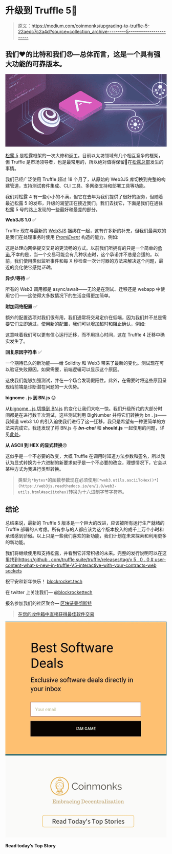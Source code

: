 # 升级到 Truffle 5🍨

> 原文：<https://medium.com/coinmonks/upgrading-to-truffle-5-22aedc7c2a4d?source=collection_archive---------5----------------------->

## 我们❤️的比特和我们😠—总体而言，这是一个具有强大功能的可靠版本。

![](img/26328fb0a2f7ed9e1fce177a6ed99e5d.png)

[松露 5](https://github.com/trufflesuite/truffle/releases/tag/v5.0.0#user-content-what-s-new-in-truffle-v5-interacting-with-your-contracts-websockets) 是松露框架的一次大修和返工。目前以太坊领域有几个相互竞争的框架，但 Truffle 是市场领导者，也是最常用的，所以绝对值得保留👀在[松露总部](https://github.com/trufflesuite/truffle)发生的事情。

我们已经广泛使用 Truffle 超过 18 个月了，从原始的 Web3JS 库切换到完整的构建管道，支持测试套件集成、CLI 工具、多网络支持和部署工具等功能。

我们对松露 4 有一些小小的不满，但它在去年为我们提供了很好的服务，但随着最近松露 5 的发布，升级的渴望正在接近我们。我们去找它，下面是我们在通往松露 5 号的路上发现的一些最好和最差的部分。

**Web3JS 1.0** ✅

Truffle 现在与最新的 [Web3JS](https://web3js.readthedocs.io/en/1.0/index.html) 捆绑在一起，这有许多新的补充，但我们最喜欢的是我们在处理事务时使用 [*PromiEvent*](https://web3js.readthedocs.io/en/1.0/callbacks-promises-events.html#promievent) 构造的能力，例如:

这是处理向网络提交交易的更流畅的方式。以前我们所拥有的只是一个简单的[承诺](https://developer.mozilla.org/en-US/docs/Web/JavaScript/Reference/Global_Objects/Promise),不幸的是，当一个交易可能会有几种状态时，这个承诺并不总是合适的。以前，我们使用类似监听事件和每 X 秒检查一次计时器的方法来解决这个问题，最近的变化使它感觉*正确*。

**异步/等待** ✅

所有的 Web3 调用都是 async/await——无论是在测试、迁移还是 webapp 中使用它们——这使得大多数情况下的生活变得更加简单。

**附加网络配置** ✅

额外的配置选项对我们很有用，我们通常将交易定价在低端，因为我们并不总是需要它们立即通过，使用新的配置，我们可以增加超时和阻止确认，例如:

这意味着我们可以更有信心运行迁移，而不用担心时间，这在 Truffle 4 迁移中确实发生了。

**回复原因字符串** ✅

一个期待已久的新功能——给 Solidity 和 Web3 带来了最新的变化。测试现在可以验证失败原因，如果需要，前端逻辑可以显示这个原因。

这使我们能够加强测试，并在一个场合发现假阳性。此外，在需要时将这些原因呈现给前端是诊断潜在问题的一大优势。

**bignome . js 到 BN.js** 😠

从[bignome . js 切换到 BN.js](https://github.com/trufflesuite/truffle/releases/tag/v5.0.0#user-content-breaking-changes) 的变化让我们大吃一惊。我们升级所花的大部分时间都是在进行数千次测试，这些测试利用 BigNumber 并将它们转换为 bn . js——我知道 web3 1.0 的引入迫使我们进行了这一迁移，我只是希望有一种更简单的方法来完成它。我还发现了将 BN.js 与 ***bn-chai*** 和 **should.js** 一起使用的问题，详见[此处](https://github.com/EthWorks/bn-chai/issues/2)。

**从 ASCII 到 HEX 的显式转换**😠

这似乎是一个不必要的改变，大概 Truffle 在调用时知道方法参数和签名，所以我认为显式转换为十六进制的新要求似乎是一个不必要的改变，理想情况下，它会以某种方式为我进行类型转换。

> 类型为`*bytes*`的函数参数现在必须使用`[*web3.utils.asciiToHex()*](https://web3js.readthedocs.io/en/1.0/web3-utils.html#asciitohex)`转换为十六进制字节字符串。

## 结论

总结来说，最新的 Truffle 5 版本是一个巨大的改进，应该被所有运行生产就绪的 Truffle 部署的人考虑。所有参与的人都应该为这个版本投入的成千上万个小时和承诺感到骄傲。以上只是一些我们喜欢的新功能，我们计划在未来探索和利用更多的新功能。

我们将继续使用和支持松露，并看到它非常积极的未来。完整的发行说明可以在这里找到[https://github . com/truffle suite/truffle/releases/tag/v 5 . 0 . 0 # user-content-what-s-new-in-truffle-V5-interactive-with-your-contracts-web sockets](https://github.com/trufflesuite/truffle/releases/tag/v5.0.0#user-content-what-s-new-in-truffle-v5-interacting-with-your-contracts-websockets)

祝平安和新年快乐！ [blockrocket.tech](http://blockrocket.tech)

在 twitter 上关注我们— [@blockrockettech](https://twitter.com/blockrockettech)

报名参加我们的社区聚会— [区块链曼彻斯特](https://meetup.com/BlockchainManchesterMeetup)

> [在您的收件箱中直接获得最佳软件交易](https://coincodecap.com/?utm_source=coinmonks)

[![](img/7c0b3dfdcbfea594cc0ae7d4f9bf6fcb.png)](https://coincodecap.com/?utm_source=coinmonks)[![](img/449450761cd76f44f9ae574333f9e9af.png)](http://bit.ly/2G71Sp7)

**Read today’s Top Story**